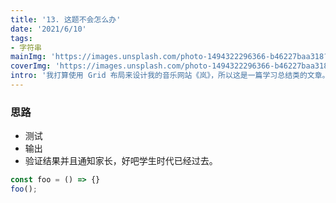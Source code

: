 ```yaml
---
title: '13. 这题不会怎么办'
date: '2021/6/10'
tags:
- 字符串
mainImg: 'https://images.unsplash.com/photo-1494322296366-b46227baa318?crop=entropy&cs=tinysrgb&fit=max&fm=jpg&ixid=MnwxNjUyNjZ8MHwxfHJhbmRvbXx8fHx8fHx8fDE2MjMyNTUyMjM&ixlib=rb-1.2.1&q=80&w=1080'
coverImg: 'https://images.unsplash.com/photo-1494322296366-b46227baa318?crop=entropy&cs=tinysrgb&fit=max&fm=jpg&ixid=MnwxNjUyNjZ8MHwxfHJhbmRvbXx8fHx8fHx8fDE2MjMyNTUyMjM&ixlib=rb-1.2.1&q=80&w=400'
intro: '我打算使用 Grid 布局来设计我的音乐网站《岚》，所以这是一篇学习总结类的文章。'
---
```


### 思路
- 测试
- 输出
- 验证结果并且通知家长，好吧学生时代已经过去。

```js
const foo = () => {}
foo();
```